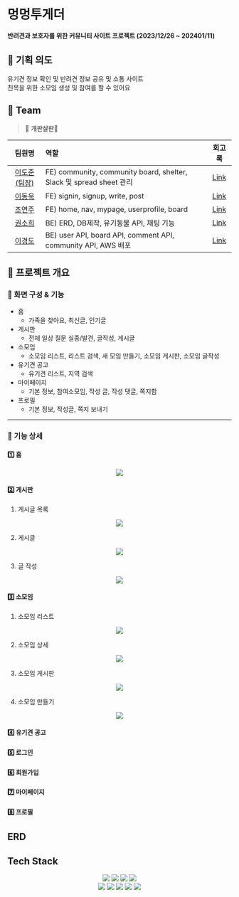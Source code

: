 # 멍멍투게더

**반려견과 보호자를 위한 커뮤니티 사이트 프로젝트 (2023/12/26 ~ 202401/11)**

## 📁 기획 의도

유기견 정보 확인 및 반려견 정보 공유 및 소통 사이트 <br>
친목을 위한 소모임 생성 및 참여를 할 수 있어요

## 🌱 Team

> 🌳 **개판살판**🌳

|                  팀원명                   | 역할                                                                                                                     |                  회고록                   |
| :---------------------------------------: | :----------------------------------------------------------------------------------------------------------------------- | :---------------------------------------: |
| [이도준(팀장)](https://github.com/DJ94DJ)  | FE) community, community board, shelter, Slack 및 spread sheet 관리                                                       | [Link](#) |
| [이동욱](https://github.com/ldw0123)       | FE) signin, signup, write, post                                                                                          | [Link](#)|
| [조연주](https://github.com/J-Yeonju)      | FE) home, nav, mypage, userprofile, board                                                                                | [Link](#) |
| [권소희](https://github.com/Aru428)        | BE) ERD, DB제작, 유기동물 API, 채팅 기능                                                                                   | [Link](#) |
| [이경도](https://github.com/leekyoungdo)   | BE) user API, board API, comment API, community API, AWS 배포                                                            | [Link](#) |

## 📁 프로젝트 개요

### 📂 화면 구성 & 기능

- 홈
  - 가족을 찾아요, 최신글, 인기글
- 게시판
  - 전체 일상 질문 실종/발견, 글작성, 게시글
- 소모임
  - 소모임 리스트, 리스트 검색, 새 모임 만들기, 소모임 게시판, 소모임 글작성
- 유기견 공고
  - 유기견 리스트, 지역 검색
- 마이페이지
  - 기본 정보, 참여소모임, 작성 글, 작성 댓글, 쪽지함
- 프로필
  - 기본 정보, 작성글, 쪽지 보내기

---

### 📂 기능 상세

#### 1️⃣ 홈

<div align="center">
	<img src="https://github.com/leekyoungdo/team2/assets/85711768/06dd151d-365d-4a0a-acae-62257dd293bf">
</div>

#### 2️⃣ 게시판

1. 게시글 목록
<div align="center">
	<img src="/app/static/img/login.jpg">
</div>

2. 게시글
<div align="center">
	<img src="/app/static/img/singup.jpg">
</div>

3. 글 작성
<div align="center">
	<img src="/app/static/img/singup.jpg">
</div>

#### 3️⃣ 소모임

1. 소모임 리스트
<div align="center">
	<img src="/app/static/img/mypage.jpg">
</div>

2. 소모임 상세
<div align="center">
	<img src="/app/static/img/info1.jpg">
</div>

3. 소모임 게시판
<div align="center">
	<img src="/app/static/img/info2.jpg">
</div>

4. 소모임 만들기
<div align="center">
	<img src="/app/static/img/info2.jpg">
</div>

#### 4️⃣ 유기견 공고

<div align="center">

</div>

#### 5️⃣ 로그인

<div align="center">

</div>

#### 6️⃣ 회원가입

<div align="center">

</div>

#### 7️⃣ 마이페이지

<div align="center">

</div>

#### 8️⃣ 프로필

<div align="center">

</div>

## ERD

<div align="center">

</div>

## Tech Stack

<div align="center">
	<img src="https://img.shields.io/badge/HTML5-E34F26?style=flat&logo=HTML5&logoColor=white" />
	<img src="https://img.shields.io/badge/CSS3-1572B6?style=flat&logo=CSS3&logoColor=white" />
	<img src="https://img.shields.io/badge/JavaScript-F7DF1E?style=flat&logo=JavaScript&logoColor=white" />
	<img src="https://img.shields.io/badge/jQuery-0769AD?style=flat&logo=jQuery&logoColor=white" />
	<br>
	<img src="https://img.shields.io/badge/MySQL-4479A1?style=flat&logo=MySQL&logoColor=white" />
	<img src="https://img.shields.io/badge/Visual%20Studio%20Code-007ACC?style=flat&logo=VisualStudioCode&logoColor=white" />
<img src="https://img.shields.io/badge/GitHub-181717?style=flat&logo=GitHub&logoColor=white" />
<img src="https://img.shields.io/badge/Bootstrap-7952B3?style=flat&logo=Bootstrap&logoColor=white" />
<img src="https://img.shields.io/badge/nodedotjs-339933?style=flat&logo=nodedotjs&logoColor=white" />
</div>
<br>
